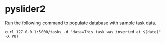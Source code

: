 # pyslider2

Run the following command to populate database with sample task data.

`curl 127.0.0.1:5000/tasks -d "data=This task was inserted at $(date)" -X PUT`
